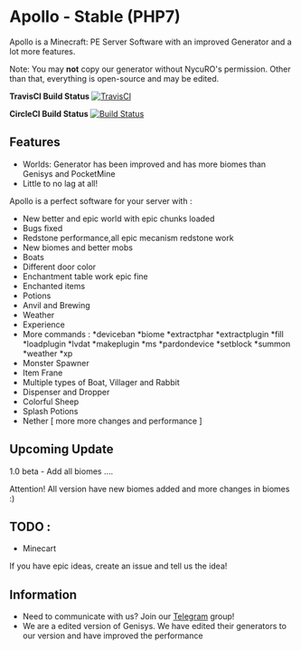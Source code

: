 # Apollo - Stable (PHP7)
Apollo is a Minecraft: PE Server Software with an improved Generator and a lot more features. 

Note: You may **not** copy our generator without NycuRO's permission. Other than that, everything is open-source and may be edited.

**TravisCI Build Status** [![TravisCI](https://travis-ci.org/NycuRO/Apollo.svg?branch=master)](https://travis-ci.org/NycuRO/Apollo "TravisCI Build Status")

**CircleCI Build Status** [![Build Status](https://circleci.com/gh/NycuRO/Apollo.svg?style=shield)](https://circleci.com/gh/NycuRO/Apollo "CircleCI Build Status")

## Features

- Worlds: Generator has been improved and has more biomes than Genisys and PocketMine
- Little to no lag at all!

Apollo is a perfect software for your server with :

 - New better and epic world with epic chunks loaded
 - Bugs fixed
 - Redstone performance,all epic mecanism redstone work
 - New biomes and better mobs
 - Boats
 - Different door color
 - Enchantment table work epic fine
 - Enchanted items
 - Potions
 - Anvil and Brewing
 - Weather
 - Experience
 - More commands :
 *deviceban
 *biome
 *extractphar
 *extractplugin
 *fill
 *loadplugin
 *lvdat
 *makeplugin
 *ms
 *pardondevice
 *setblock
 *summon
 *weather
 *xp
 - Monster Spawner
 - Item Frane
 - Multiple types of Boat, Villager and Rabbit
 - Dispenser and Dropper
 - Colorful Sheep
 - Splash Potions 
 - Nether [ more more changes and performance ]


## Upcoming Update

1.0 beta - Add all biomes
 ....

Attention! All version have new biomes added and more changes in biomes :)
 
## TODO :

- Minecart

 If you have epic ideas, create an issue and tell us the idea!
 
## Information

- Need to communicate with us? Join our [Telegram](https://telegram.me/joinchat/Ca8L9T9P01PtR1bOEwtxuw) group!
- We are a edited version of Genisys. We have edited their generators to our version and have improved the performance
